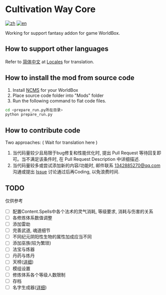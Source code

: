 # Cultivation Way Core

[![zh](https://img.shields.io/badge/zh-简体中文-red.svg)](README.md)
[![en](https://img.shields.io/badge/en-English-green.svg)](README.en.md)

Working for support fantasy addon for game WorldBox.

## How to support other languages

Refer to [简体中文](./Locales/cz.json) at [Locales](./Locales) for translation.

## How to install the mod from source code

1. Install [NCMS](https://denq04.github.io/ncms/) for your WorldBox
2. Place source code folder into "Mods" folder
3. Run the following command to flat code files.

``` bash
cd <prepare_run.py所在目录>
python prepare_run.py
```

## How to contribute code

Two approaches: ( Wait for translation here )

1. 当代码量较少且局限于bug修复和性能优化时, 提出 Pull Request 等待回复即可。当不满足该条件时, 在 Pull Request Description 中详细描述.
2. 当代码量较多或尝试添加新的内容/功能时, 邮件联系 <1342885270@qq.com> 沟通或提出 [Issue](https://github.com/inmny/Cultivation-Way-Core/issues/new?assignees=&labels=&projects=&template=feature_request.md&title=) 讨论通过后再Coding, 以免浪费时间.

## TODO

仅供参考

- [ ] 配置Content.Spells中各个法术的灵气消耗, 等级要求, 消耗与伤害的关系
- [ ] 各修炼体系数值调整
- [ ] 添加雷劫
- [ ] 完善武道, 魂道细节
- [ ] 不同纪元阴阳性生物的属性加成应当不同
- [ ] 添加巫族(较为繁琐)
- [ ] 法宝与炼器
- [ ] 丹药与炼丹
- [ ] 天榜([详细](https://github.com/inmny/Cultivation-Way-Core/blob/main/docs/contents_index/world_top.md))
- [ ] 模组设置
- [ ] 修炼体系各个等级人数限制
- [ ] 存档
- [ ] 名字生成器([详细](https://github.com/inmny/Cultivation-Way-Core/blob/main/docs/contents_index/name_generator.md))

